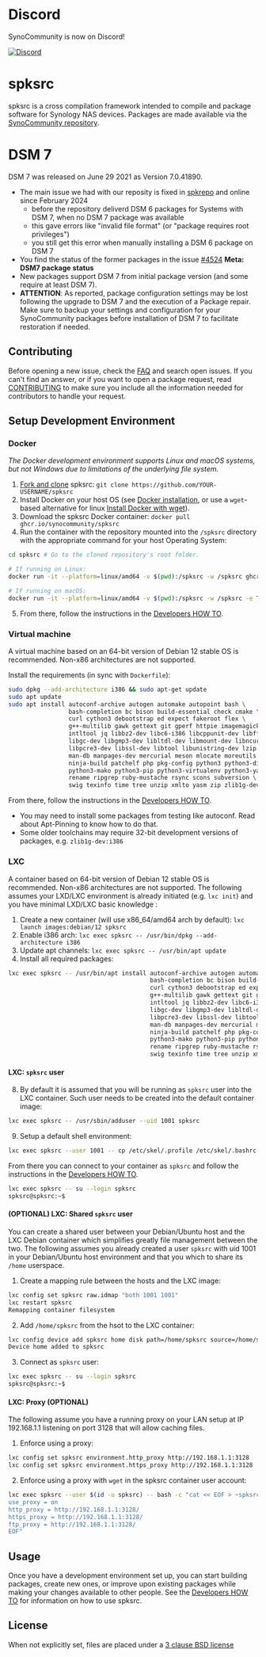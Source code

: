 # Discord
SynoCommunity is now on Discord!

[![Discord](https://img.shields.io/discord/732558169863225384?color=7289DA&label=Discord&logo=Discord&logoColor=white&style=for-the-badge)](https://discord.gg/nnN9fgE7EF)

# spksrc
spksrc is a cross compilation framework intended to compile and package software for Synology NAS devices. Packages are made available via the [SynoCommunity repository].


# DSM 7
DSM 7 was released on June 29 2021 as Version 7.0.41890.

* The main issue we had with our reposity is fixed in [spkrepo](https://github.com/SynoCommunity/spkrepo/pull/112) and online since February 2024
  - before the repository deliverd DSM 6 packages for Systems with DSM 7, when no DSM 7 package was available
  - this gave errors like "invalid file format" (or "package requires root privileges")
  - you still get this error when manually installing a DSM 6 package on DSM 7
* You find the status of the former packages in the issue [#4524] **Meta: DSM7 package status**
* New packages support DSM 7 from initial package version (and some require at least DSM 7).
* **ATTENTION**: As reported, package configuration settings may be lost following the upgrade to DSM 7 and the execution of a Package repair. Make sure to backup your settings and configuration for your SynoCommunity packages before installation of DSM 7 to facilitate restoration if needed.


## Contributing
Before opening a new issue, check the [FAQ] and search open issues.
If you can't find an answer, or if you want to open a package request, read [CONTRIBUTING] to make sure you include all the information needed for contributors to handle your request.


## Setup Development Environment
### Docker
*The Docker development environment supports Linux and macOS systems, but not Windows due to limitations of the underlying file system.*

1. [Fork and clone] spksrc: `git clone https://github.com/YOUR-USERNAME/spksrc`
2. Install Docker on your host OS (see [Docker installation], or use a `wget`-based alternative for linux [Install Docker with wget]).
3. Download the spksrc Docker container: `docker pull ghcr.io/synocommunity/spksrc`
4. Run the container with the repository mounted into the `/spksrc` directory with the appropriate command for your host Operating System:

```bash
cd spksrc # Go to the cloned repository's root folder.

# If running on Linux:
docker run -it --platform=linux/amd64 -v $(pwd):/spksrc -w /spksrc ghcr.io/synocommunity/spksrc /bin/bash

# If running on macOS:
docker run -it --platform=linux/amd64 -v $(pwd):/spksrc -w /spksrc -e TAR_CMD="fakeroot tar" ghcr.io/synocommunity/spksrc /bin/bash
```
5. From there, follow the instructions in the [Developers HOW TO].



### Virtual machine
A virtual machine based on an 64-bit version of Debian 12 stable OS is recommended. Non-x86 architectures are not supported.

Install the requirements (in sync with `Dockerfile`):
```bash
sudo dpkg --add-architecture i386 && sudo apt-get update
sudo apt update
sudo apt install autoconf-archive autogen automake autopoint bash \
                 bash-completion bc bison build-essential check cmake \
                 curl cython3 debootstrap ed expect fakeroot flex \
                 g++-multilib gawk gettext git gperf httpie imagemagick \
                 intltool jq libbz2-dev libc6-i386 libcppunit-dev libffi-dev \
                 libgc-dev libgmp3-dev libltdl-dev libmount-dev libncurses-dev \
                 libpcre3-dev libssl-dev libtool libunistring-dev lzip \
                 man-db manpages-dev mercurial meson mlocate moreutils nasm \
                 ninja-build patchelf php pkg-config python3 python3-distutils \
                 python3-mako python3-pip python3-virtualenv python3-yaml \
                 rename ripgrep ruby-mustache rsync scons subversion \
                 swig texinfo time tree unzip xmlto yasm zip zlib1g-dev
```
From there, follow the instructions in the [Developers HOW TO].

* You may need to install some packages from testing like autoconf. Read about Apt-Pinning to know how to do that.
* Some older toolchains may require 32-bit development versions of packages, e.g. `zlib1g-dev:i386`



### LXC
A container based on 64-bit version of Debian 12 stable OS is recommended. Non-x86 architectures are not supported.  The following assumes your LXD/LXC environment is already initiated (e.g. `lxc init`) and you have minimal LXD/LXC basic knowledge :
1. Create a new container (will use x86_64/amd64 arch by default): `lxc launch images:debian/12 spksrc`
2. Enable i386 arch: `lxc exec spksrc -- /usr/bin/dpkg --add-architecture i386`
3. Update apt channels: `lxc exec spksrc -- /usr/bin/apt update`
4. Install all required packages:
```bash
lxc exec spksrc -- /usr/bin/apt install autoconf-archive autogen automake autopoint bash \
                                        bash-completion bc bison build-essential check cmake \
                                        curl cython3 debootstrap ed expect fakeroot flex \
                                        g++-multilib gawk gettext git gperf httpie imagemagick \
                                        intltool jq libbz2-dev libc6-i386 libcppunit-dev libffi-dev \
                                        libgc-dev libgmp3-dev libltdl-dev libmount-dev libncurses-dev \
                                        libpcre3-dev libssl-dev libtool libunistring-dev lzip \
                                        man-db manpages-dev mercurial meson mlocate moreutils nasm \
                                        ninja-build patchelf php pkg-config python3 python3-distutils \
                                        python3-mako python3-pip python3-virtualenv python3-yaml \
                                        rename ripgrep ruby-mustache rsync scons subversion \
                                        swig texinfo time tree unzip xmlto yasm zip zlib1g-dev
```

#### LXC: `spksrc` user
8. By default it is assumed that you will be running as `spksrc` user into the LXC container.  Such user needs to be created into the default container image:
```bash
lxc exec spksrc -- /usr/sbin/adduser --uid 1001 spksrc
```
9. Setup a default shell environment:
```bash
lxc exec spksrc --user 1001 -- cp /etc/skel/.profile /etc/skel/.bashrc ~spksrc/.
```

From there you can connect to your container as `spksrc` and follow the instructions in the [Developers HOW TO].
```bash
lxc exec spksrc -- su --login spksrc
spksrc@spksrc:~$
```

#### (OPTIONAL) LXC: Shared `spksrc` user
You can create a shared user between your Debian/Ubuntu host and the LXC Debian container which simplifies greatly file management between the two.  The following assumes you already created a user `spksrc` with uid 1001 in your Debian/Ubuntu host environment and that you which to share its `/home` userspace.
1. Create a mapping rule between the hosts and the LXC image:
```bash
lxc config set spksrc raw.idmap "both 1001 1001"
lxc restart spksrc
Remapping container filesystem
```
2. Add `/home/spksrc` from the hsot to the LXC container:
```bash
lxc config device add spksrc home disk path=/home/spksrc source=/home/spksrc
Device home added to spksrc
```
3. Connect as `spksrc` user:
```bash
lxc exec spksrc -- su --login spksrc
spksrc@spksrc:~$
```

#### LXC: Proxy (OPTIONAL)
The following assume you have a running proxy on your LAN setup at IP 192.168.1.1 listening on port 3128 that will allow caching files.
1. Enforce using a proxy:
```bash
lxc config set spksrc environment.http_proxy http://192.168.1.1:3128
lxc config set spksrc environment.https_proxy http://192.168.1.1:3128
```
2. Enforce using a proxy with `wget` in the spksrc container user account:
```bash
lxc exec spksrc --user $(id -u spksrc) -- bash -c "cat << EOF > ~spksrc/.wgetrc
use_proxy = on
http_proxy = http://192.168.1.1:3128/
https_proxy = http://192.168.1.1:3128/
ftp_proxy = http://192.168.1.1:3128/
EOF"
```


## Usage
Once you have a development environment set up, you can start building packages, create new ones, or improve upon existing packages while making your changes available to other people.
See the [Developers HOW TO] for information on how to use spksrc.


## License
When not explicitly set, files are placed under a [3 clause BSD license]

[3 clause BSD license]: http://www.opensource.org/licenses/BSD-3-Clause
[#4524]: https://github.com/SynoCommunity/spksrc/issues/4524
[bug tracker]: https://github.com/SynoCommunity/spksrc/issues
[CONTRIBUTING]: https://github.com/SynoCommunity/spksrc/blob/master/CONTRIBUTING.md
[Fork and clone]: https://docs.github.com/en/github/getting-started-with-github/fork-a-repo
[Developers HOW TO]: https://github.com/SynoCommunity/spksrc/wiki/Developers-HOW-TO
[Docker installation]: https://docs.docker.com/engine/installation
[FAQ]: https://github.com/SynoCommunity/spksrc/wiki/Frequently-Asked-Questions
[Install Docker with wget]: https://docs.docker.com/linux/step_one
[SynoCommunity repository]: http://www.synocommunity.com

